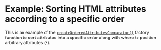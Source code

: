 # Example: Sorting HTML attributes according to a specific order

This is an example of the [`createOrderedAttributesComparator()`][create-ordered-attributes-comparator]
factory function to sort attributes into a specific order along with where to
position arbitrary attributes (`*`).

[create-ordered-attributes-comparator]: /src/lib/sort/create-ordered-attributes-comparator.ts
